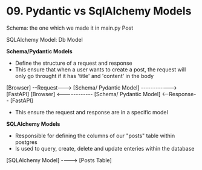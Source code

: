 # 09. Pydantic vs SqlAlchemy Models

Schema: the one which we made it in main.py
Post

SQLAlchemy Model: Db Model

**Schema/Pydantic Models**

- Define the structure of a request and response
- This ensure that when a user wants to create a post, the request will only go throught if it has 'title' and 'content' in the body
  
[Browser] --Request---> [Schema/ Pydantic Model] ------------> [FastAPI]
[Browser] <------------ [Schema/ Pydantic Model] <--Response-- [FastAPI]

- This ensure the request and response are in a specific model

**SQLAlchemy Models**

- Responsible for defining the columns of our "posts" table within postgres
- Is used to query, create, delete and update enteries within the database

[SQLAlchemy Model] ----> [Posts Table]
